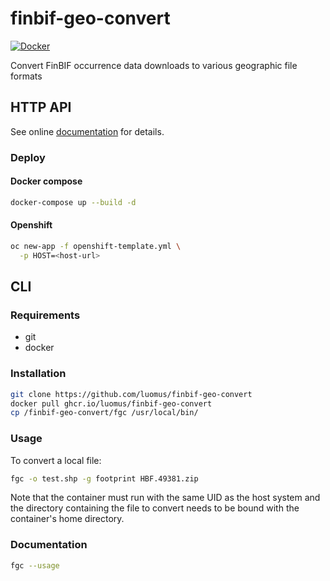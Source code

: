 # finbif-geo-convert

[![Docker](https://github.com/luomus/finbif-geo-convert/actions/workflows/docker-publish.yml/badge.svg)](https://github.com/luomus/finbif-geo-convert/actions/workflows/docker-publish.yml)

Convert FinBIF occurrence data downloads to various geographic file formats

## HTTP API

See online [documentation](https://fgc.rahtiapp.fi/__docs__/) for details.

### Deploy

#### Docker compose

```bash
docker-compose up --build -d
```

#### Openshift

```bash
oc new-app -f openshift-template.yml \
  -p HOST=<host-url>
```

## CLI

### Requirements

* git
* docker

### Installation

```bash
git clone https://github.com/luomus/finbif-geo-convert
docker pull ghcr.io/luomus/finbif-geo-convert
cp /finbif-geo-convert/fgc /usr/local/bin/
```

### Usage

To convert a local file:

```bash
fgc -o test.shp -g footprint HBF.49381.zip
```

Note that the container must run with the same UID as the host system and the 
directory containing the file to convert needs to be bound with the container's
home directory.

### Documentation

```bash
fgc --usage
```
